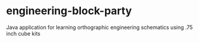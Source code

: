engineering-block-party
=======================

Java application for learning orthographic engineering schematics using .75 inch cube kits

